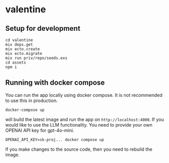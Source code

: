 # valentine

## Setup for development

```
cd valentine
mix deps.get
mix ecto.create
mix ecto.migrate
mix run priv/repo/seeds.exs
cd assets
npm i 
```


## Running with docker compose

You can run the app locally using docker compose. It is not recommended to use this in production.

```
docker-compose up
```

will build the latest image and run the app on `http://localhost:4000`. If you would like to use the LLM functionality. You need to provide your own OPENAI API key for gpt-4o-mini.

```
OPENAI_API_KEY=sk-proj... docker compose up
```

If you make changes to the source code, then you need to rebuild the image.
